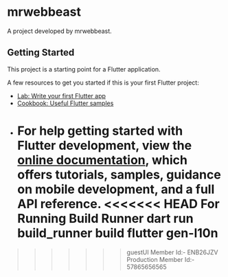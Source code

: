 # mrwebbeast

A project developed by mrwebbeast.

## Getting Started

This project is a starting point for a Flutter application.

A few resources to get you started if this is your first Flutter project:

- [Lab: Write your first Flutter app](https://docs.flutter.dev/get-started/codelab)
- [Cookbook: Useful Flutter samples](https://docs.flutter.dev/cookbook)
- For help getting started with Flutter development, view the
  [online documentation](https://docs.flutter.dev/), which offers tutorials,
  samples, guidance on mobile development, and a full API reference.
  <<<<<<< HEAD
  For Running Build Runner
  dart run build_runner build
  flutter gen-l10n
  =======

> > > > > > > guestUI
> > > > > > > Member Id:- ENB26JZV
> > > > > > > Production Member Id:- 57865656565
